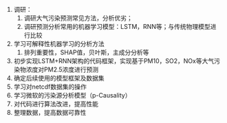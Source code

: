 1. 调研：
   1. 调研大气污染预测常见方法，分析优劣；
   2. 调研预测分析常用的机器学习模型：LSTM，RNN等；与传统物理模型进行比较
2. 学习可解释性机器学习的分析方法
   1. 排列重要性，SHAP值，贝叶斯，主成分分析等
3. 初步实现LSTM+RNN架构的代码框架，实现基于PM10，SO2，NOx等大气污染物浓度对PM2.5浓度进行预测
4. 确定后续使用的模型框架及数据集
5. 学习对netcdf数据集的操作
6. 学习微软的污染源分析模型（p-Causality）
7. 对代码进行算法改进，提高性能
8. 整理数据，提高数据可靠性